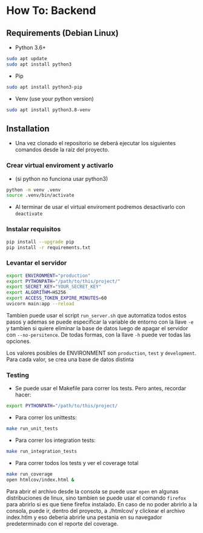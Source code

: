 # How To: Backend

## Requirements (Debian Linux)


- Python 3.6+
```bash
sudo apt update
sudo apt install python3
```
- Pip
```bash
sudo apt install python3-pip
```
- Venv (use your python version)
```bash
sudo apt install python3.8-venv
```

## Installation

- Una vez clonado el repositorio se deberá ejecutar los siguientes comandos desde la raíz del proyecto.

### Crear virtual enviroment y activarlo 
- (si python no funciona usar python3)
```bash
python -m venv .venv
source .venv/bin/activate
```
-  Al terminar de usar el virtual enviroment podremos desactivarlo con `deactivate`

### Instalar requisitos
```bash
pip install --upgrade pip
pip install -r requirements.txt
```


### Levantar el servidor
```bash
export ENVIRONMENT="production"
export PYTHONPATH="/path/to/this/project/"
export SECRET_KEY="YOUR_SECRET_KEY"
export ALGORITHM=HS256
export ACCESS_TOKEN_EXPIRE_MINUTES=60
uvicorn main:app --reload
```

Tambien puede usar el script `run_server.sh` que automatiza todos estos pasos y ademas se puede especificar la variable de entorno con la llave `-e` y tambien si quiere eliminar la base de datos luego de apagar el servidor con `--no-persitence`. De todas formas, con la llave `-h` puede ver todas las opciones.

Los valores posibles de ENVIRONMENT son `production`, `test` y `development`. Para cada valor, se crea una base de datos distinta


### Testing

- Se puede usar el Makefile para correr los tests. Pero antes, recordar hacer:
```bash
export PYTHONPATH="/path/to/this/project/
```

- Para correr los unittests:
```bash
make run_unit_tests
```

- Para correr los integration tests:
```bash
make run_integration_tests
```

- Para correr todos los tests y ver el coverage total
```bash
make run_coverage
open htmlcov/index.html &
```

Para abrir el archivo desde la consola se puede usar `open` en algunas distribuciones de linux, sino tambien se puede usar el comando `firefox`
para abrirlo si es que tiene firefox instalado. En caso de no poder abrirlo a la consola, puede ir, dentro del proyecto, a ./htmlcov/ y clickear el archivo index.htlm y eso deberia abrirle una pestania en su navegador predeterminado con el reporte del coverage.